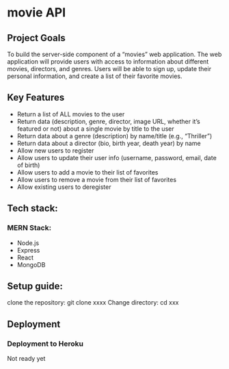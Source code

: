 # movie API 

## Project Goals
To build the server-side component of a “movies” web application. The web application will provide users with access to information about different movies, directors, and genres. Users will be able to sign up, update their
personal information, and create a list of their favorite movies.

## Key Features
- Return a list of ALL movies to the user
- Return data (description, genre, director, image URL, whether it’s featured or not) about a single movie by title to the user
- Return data about a genre (description) by name/title (e.g., “Thriller”)
- Return data about a director (bio, birth year, death year) by name
- Allow new users to register
- Allow users to update their user info (username, password, email, date of birth)
- Allow users to add a movie to their list of favorites
- Allow users to remove a movie from their list of favorites
- Allow existing users to deregister

## Tech stack:
### MERN Stack: 
- Node.js
- Express
- React
- MongoDB

## Setup guide:
clone the repository: git clone xxxx
Change directory: cd xxx
## Deployment
### Deployment to Heroku
Not ready yet

